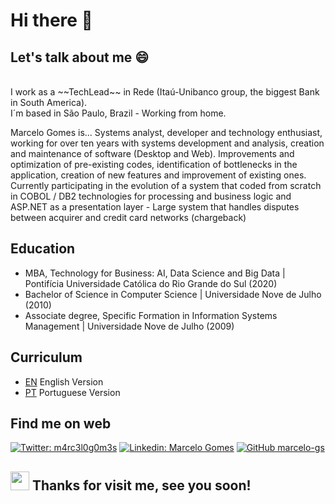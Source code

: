 # Hi there 👋

## Let's talk about me 😄
<br>
I work as a ~~TechLead~~ in Rede (Itaú-Unibanco group, the biggest Bank in South America). 
<br>I´m based in São Paulo, Brazil - Working from home.

Marcelo Gomes is...
Systems analyst, developer and technology enthusiast, working for over ten years with systems development and analysis, creation and maintenance of software (Desktop and Web). Improvements and optimization of pre-existing codes, identification of bottlenecks in the application, creation of new features and improvement of existing ones. Currently participating in the evolution of a system that coded from scratch in COBOL / DB2 technologies for processing and business logic and ASP.NET as a presentation layer - Large system that handles disputes between acquirer and credit card networks (chargeback)

## Education
 - MBA, Technology for Business: AI, Data Science and Big Data | Pontifícia Universidade Católica do Rio Grande do Sul (2020)
 - Bachelor of Science in Computer Science | Universidade Nove de Julho  (2010)
 - Associate degree, Specific Formation in Information Systems Management | Universidade Nove de Julho (2009)


## Curriculum
 - [EN](https://github.com/marcelo-gs/marcelo-gs/blob/main/marcelo-gomes_English.pdf) English Version
 - [PT](https://github.com/marcelo-gs/marcelo-gs/blob/main/marcelo-gomes.pdf) Portuguese Version

<!--
**marcelo-gs/marcelo-gs** is a ✨ _special_ ✨ repository because its `README.md` (this file) appears on your GitHub profile.

Here are some ideas to get you started:

- 🔭 I’m currently working on ...
- 🌱 I’m currently learning ...
- 👯 I’m looking to collaborate on ...
- 🤔 I’m looking for help with ...
- 💬 Ask me about ...
- 📫 How to reach me: ...
- 😄 Pronouns: ...
- ⚡ Fun fact: ...
-->

## Find me on web
[![Twitter: m4rc3l0g0m3s](https://img.shields.io/twitter/follow/m4rc3l0g0m3s?style=social)](https://twitter.com/m4rc3l0g0m3s)
[![Linkedin: Marcelo Gomes](https://img.shields.io/badge/-marcelogomesdasilva-blue?style=flat-square&logo=Linkedin&logoColor=white&link=https://www.linkedin.com/in/marcelogomesdasilva/)](https://www.linkedin.com/in/marcelogomesdasilva/)
[![GitHub marcelo-gs](https://img.shields.io/github/followers/marcelo-gs?label=follow&style=social)](https://github.com/marcelo-gs)

## <img src="https://media.giphy.com/media/hvRJCLFzcasrR4ia7z/giphy.gif" width="30px"> Thanks for visit me, see you soon!